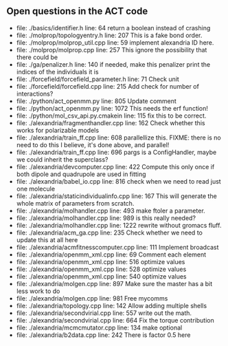 ## Open questions in the ACT code
+ file: ./basics/identifier.h line: 64 return a boolean instead of crashing
+ file: ./molprop/topologyentry.h line: 207 This is a fake bond order.
+ file: ./molprop/molprop_util.cpp line: 59 implement alexandria ID here.
+ file: ./molprop/molprop.cpp line: 257 This ignore the possibility that there could be
+ file: ./ga/penalizer.h line: 140 if needed, make this penalizer print the indices of the individuals it is
+ file: ./forcefield/forcefield_parameter.h line: 71 Check unit
+ file: ./forcefield/forcefield.cpp line: 215 Add check for number of interactions?
+ file: ./python/act_openmm.py line: 805 Update comment
+ file: ./python/act_openmm.py line: 1072 This needs the erf function!
+ file: ./python/mol_csv_api.py.cmakein line: 115 fix this to be correct.
+ file: ./alexandria/fragmenthandler.cpp line: 162 Check whether this works for polarizable models
+ file: ./alexandria/train_ff.cpp line: 608 parallellize this. FIXME: there is no need to do this I believe, it's done above, and parallel!
+ file: ./alexandria/train_ff.cpp line: 696 pargs is a ConfigHandler, maybe we could inherit the superclass?
+ file: ./alexandria/devcomputer.cpp line: 422 Compute this only once if both dipole and quadrupole are used in fitting
+ file: ./alexandria/babel_io.cpp line: 816 check when we need to read just one molecule
+ file: ./alexandria/staticindividualinfo.cpp line: 167 This will generate the whole matrix of parameters from scratch.
+ file: ./alexandria/molhandler.cpp line: 493 make ftoler a parameter.
+ file: ./alexandria/molhandler.cpp line: 989 is this really needed?
+ file: ./alexandria/molhandler.cpp line: 1222 rewrite without gromacs fluff.
+ file: ./alexandria/acm_ga.cpp line: 235 Check whether we need to update this at all here
+ file: ./alexandria/acmfitnesscomputer.cpp line: 111 Implement broadcast
+ file: ./alexandria/openmm_xml.cpp line: 69 Comment each element
+ file: ./alexandria/openmm_xml.cpp line: 516 optimize values
+ file: ./alexandria/openmm_xml.cpp line: 528 optimize values
+ file: ./alexandria/openmm_xml.cpp line: 540 optimize values
+ file: ./alexandria/molgen.cpp line: 897 Make sure the master has a bit less work to do
+ file: ./alexandria/molgen.cpp line: 981 Free mycomms
+ file: ./alexandria/topology.cpp line: 142 Allow adding multiple shells
+ file: ./alexandria/secondvirial.cpp line: 557 write out the math.
+ file: ./alexandria/secondvirial.cpp line: 664 Fix the torque contribution
+ file: ./alexandria/mcmcmutator.cpp line: 134 make optional
+ file: ./alexandria/b2data.cpp line: 242 There is factor 0.5 here
